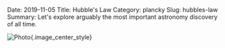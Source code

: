 Date: 2019-11-05
Title: Hubble's Law
Category: plancky
Slug: hubbles-law
Summary: Let's explore arguably the most important astronomy discovery of all time.

![Photo]({attach}/assets/plancky/2019/hubbles-law.png){.image_center_style}